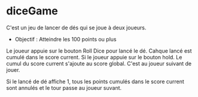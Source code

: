 # diceGame
C'est un jeu de lancer de dés qui se joue à deux joueurs.

 - Objectif : Atteindre les 100 points ou plus 

Le joueur appuie sur le bouton Roll Dice pour lancé le dé. Cahque lancé est cumulé dans le score current. Si le joueur appuie sur le bouton hold. Le cumul du score current s'ajoute au score global. C'est au joueur suivant de jouer.

Si le lancé de dé affiche 1, tous les points cumulés dans le score current sont annulés et le tour passe au joueur suvant.

